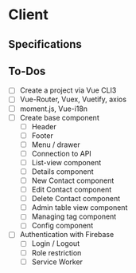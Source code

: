 # Client

## Specifications

## To-Dos
- [ ] Create a project via Vue CLI3
- [ ] Vue-Router, Vuex, Vuetify, axios
- [ ] moment.js, Vue-i18n
- [ ] Create base component
  - [ ] Header
  - [ ] Footer
  - [ ] Menu / drawer
  - [ ] Connection to API
  - [ ] List-view component
  - [ ] Details component
  - [ ] New Contact component
  - [ ] Edit Contact component
  - [ ] Delete Contact component
  - [ ] Admin table view component
  - [ ] Managing tag component
  - [ ] Config component
- [ ] Authentication with Firebase
  - [ ] Login / Logout
  - [ ] Role restriction
  - [ ] Service Worker
